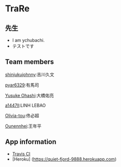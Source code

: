 # TraRe

先生
---------------
- I am ychubachi.
- テストです

Team members
---------------
[shinjukujohnny](https://github.com/shinjukujohnny):吉川久文

[pyar6329](https://github.com/pyar6329):有馬司

[Yusuke Ohashi](https://github.com/yuchan):大橋佑亮

[a1447ll](https://github.com/a1447ll):LINH LEBAO

[Olivia-tou](https://github.com/Olivia-tou):佟必超

[Ounennhei](https://github.com/Ounennhei):王年平

App information
---------------
* [Travis CI](https://travis-ci.org/Olivia-tou/TraRe)
* [Heroku]   (https://quiet-fjord-9888.herokuapp.com)
